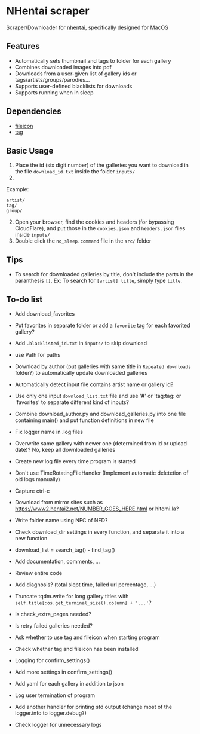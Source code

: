 # NHentai scraper
Scraper/Downloader for [nhentai](https://nhentai.net), specifically designed for MacOS

## Features
- Automatically sets thumbnail and tags to folder for each gallery
- Combines downloaded images into pdf
- Downloads from a user-given list of gallery ids or tags/artists/groups/parodies...
- Supports user-defined blacklists for downloads
- Supports running when in sleep

## Dependencies
- [fileicon](https://github.com/mklement0/fileicon)
- [tag](https://github.com/jdberry/tag)

## Basic Usage
1. Place the id (six digit number) of the galleries you want to download in the file `download_id.txt` inside the folder `inputs/`
1. 
Example:
```
artist/
tag/
group/
```
2. Open your browser, find the cookies and headers (for bypassing CloudFlare), and put those in the `cookies.json` and `headers.json` files inside `inputs/`
3. Double click the `no_sleep.command` file in the `src/` folder

## Tips
- To search for downloaded galleries by title, don't include the parts in the paranthesis `[]`. Ex: To search for `[artist] title`, simply type `title`.

## To-do list
- Add download_favorites
- Put favorites in separate folder or add a `favorite` tag for each favorited gallery?
- Add `.blacklisted_id.txt` in `inputs/` to skip download
- use Path for paths
- Download by author (put galleries with same title in `Repeated downloads` folder?) to automatically update downloaded galleries
- Automatically detect input file contains artist name or gallery id?
- Use only one input `download_list.txt` file and use '#' or 'tag:tag: or 'favorites' to separate different kind of inputs?
- Combine download_author.py and download_galleries.py into one file containing main() and put function definitions in new file
- Fix logger name in .log files
- Overwrite same gallery with newer one (determined from id or upload date)? No, keep all downloaded galleries
- Create new log file every time program is started
- Don't use TimeRotatingFileHandler (Implement automatic deletetion of old logs manually)
- Capture ctrl-c
- Download from mirror sites such as https://www2.hentai2.net/NUMBER_GOES_HERE.html or hitomi.la?
- Write folder name using NFC of NFD?
- Check download_dir settings in every function, and separate it into a new function
- download_list = search_tag() - find_tag()
- Add documentation, comments, ...
- Review entire code

- Add diagnosis? (total slept time, failed url percentage, ...)
- Truncate tqdm.write for long gallery titles with `self.title[:os.get_terminal_size().column] + '...'`?
- Is check_extra_pages needed?
- Is retry failed galleries needed?
- Ask whether to use tag and fileicon when starting program
- Check whether tag and fileicon has been installed
- Logging for confirm_settings()
- Add more settings in confirm_settings()
- Add yaml for each gallery in addition to json
- Log user termination of program
- Add another handler for printing std output (change most of the logger.info to logger.debug?)
- Check logger for unnecessary logs
